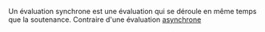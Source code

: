 
Un évaluation synchrone est une évaluation qui se déroule en même temps que la soutenance.
Contraire d'une évaluation [asynchrone](asynchrone.md)
